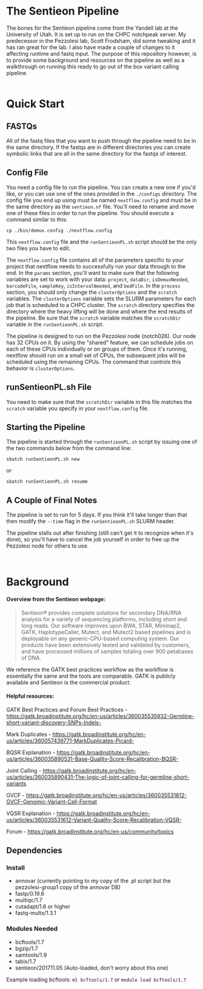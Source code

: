 # The Sentieon Pipeline

The bones for the Sentieon pipeline come from the Yandell lab at the University of Utah. It is set up to run on the CHPC notchpeak server. My predecessor in the Pezzolesi lab, Scott Frodsham, did some tweaking and it has ran great for the lab. I also have made a couple of changes to it affecting runtime and fastq input. The purpose of this repository however, is to provide some background and resources on the pipeline as well as a walkthrough on running this ready to go out of the box variant calling pipeline.
<br/>
<br/>

# Quick Start

## FASTQs

All of the fastq files that you want to push through the pipeline need to be in the same directory. If the fastqs are in different directories you can create symbolic links that are all in the same directory for the fastqs of interest.

## Config File

You need a config file to run the pipeline. You can create a new one if you'd like, or you can use one of the ones provided in the `./configs` directory. The config file you end up using must be named `nextflow.config` and must be in the same directory as the `sentieon.nf` file. You'll need to rename and move one of these files in order to run the pipeline. You should execute a command similar to this:

`cp ./bin/demux.config ./nextflow.config`

This `nextflow.config` file and the `runSentieonPL.sh` script should be the only two files you have to edit.

The `nextflow.config` file contains all of the parameters specific to your project that nextflow needs to successfully run your
data through to the end. In the `params` section, you'll want to make sure that the following variables are set to work with your
data: `project`, `dataDir`, `isDemuxNeeded`, `barcodeFile`, `sampleKey`, `isIntervalNeeded`, and `bedFile`. In the `process`
section, you should only change the `clusterOptions` and the `scratch` variables. The `clusterOptions` variable sets the SLURM parameters for each
job that is scheduled to a CHPC cluster. The `scratch` directory specifies the directory where the heavy lifting will be done and where the end results of the pipeline. Be sure that the `scratch` variable matches the `scratchDir` variable in the `runSentieonPL.sh` script.

The pipeline is designed to run on the Pezzolesi node (notch026). Our node has 32 CPUs on it. By using the "shared" feature, we can schedule jobs on each of these CPUs individually or on groups of them. Once it's running, nextflow should run on a small set of CPUs, the subsequent jobs will be scheduled using the remaining CPUs. The command that controls this behavior is `clusterOptions`.

## runSentieonPL.sh File

You need to make sure that the `scratchDir` variable in this file matches the `scratch` variable you specify in your `nextflow.config` file.

## Starting the Pipeline

The pipeline is started through the `runSentieonPL.sh` script by issuing one of the two commands below from the command line:

`sbatch runSentieonPL.sh new`

 or 

`sbatch runSentieonPL.sh resume`

## A Couple of Final Notes

The pipeline is set to run for 5 days. If you think it'll take longer than that then modify the `--time` flag in the
`runSentieonPL.sh` SLURM header.

The pipeline stalls out after finishing (still can't get it to recognize when it's done), so you'll have to cancel the job
yourself in order to free up the Pezzolesi node for others to use.

<br/>

# Background

#### Overview from the Sentieon webpage:
>Sentieon® provides complete solutions for secondary DNA/RNA analysis for a variety of sequencing platforms, including short and long reads. Our software improves upon BWA, STAR, Minimap2, GATK, HaplotypeCaller, Mutect, and Mutect2 based pipelines and is deployable on any generic-CPU-based computing system. Our products have been extensively tested and validated by customers, and have processed millions of samples totaling over 900 petabases of DNA.

We reference the GATK best practices workflow as the workflow is essentially the same and the tools are comparable. GATK is publicly available and Sentieon is the commercial product.

#### Helpful resources:

GATK Best Practices and Forum
Best Practices - https://gatk.broadinstitute.org/hc/en-us/articles/360035535932-Germline-short-variant-discovery-SNPs-Indels-

Mark Duplicates - https://gatk.broadinstitute.org/hc/en-us/articles/360057439771-MarkDuplicates-Picard-

BQSR Explanation - https://gatk.broadinstitute.org/hc/en-us/articles/360035890531-Base-Quality-Score-Recalibration-BQSR-

Joint Calling - https://gatk.broadinstitute.org/hc/en-us/articles/360035890431-The-logic-of-joint-calling-for-germline-short-variants

GVCF - https://gatk.broadinstitute.org/hc/en-us/articles/360035531812-GVCF-Genomic-Variant-Call-Format

VQSR Explanation - https://gatk.broadinstitute.org/hc/en-us/articles/360035531612-Variant-Quality-Score-Recalibration-VQSR-

Forum - https://gatk.broadinstitute.org/hc/en-us/community/topics

## Dependencies

### Install
 * annovar (currently pointing to my copy of the .pl script but the pezzolesi-group1 copy of the annovar DB)
 * fastp/0.19.6
 * multiqc/1.7
 * cutadapt/1.6 or higher
 * fastq-multx/1.3.1

### Modules Needed
 * bcftools/1.7
 * bgzip/1.7
 * samtools/1.9
 * tabix/1.7
 * sentieon/201711.05 (Auto-loaded, don't worry about this one)

 Example loading bcftools: `ml bcftools/1.7` or `module load bcftools/1.7`
